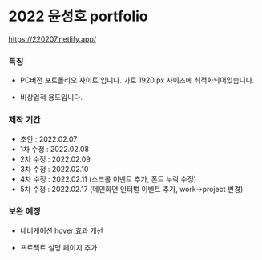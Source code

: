 # 2022 윤성호 portfolio

https://220207.netlify.app/

### 특징

- PC버전 포트폴리오 사이트 입니다.
  가로 1920 px 사이즈에 최적화되어있습니다.

- 비상업적 용도입니다.

### 제작 기간

- 초안 : 2022.02.07
- 1차 수정 : 2022.02.08
- 2차 수정 : 2022.02.09
- 3차 수정 : 2022.02.10
- 4차 수정 : 2022.02.11 (스크롤 이벤트 추가, 폰트 누락 수정)
- 5차 수정 : 2022.02.17 (메인화면 인터벌 이벤트 추가, work->project 변경)

### 보완 예정

- 네비게이션 hover 효과 개선

- 프로젝트 설명 페이지 추가


